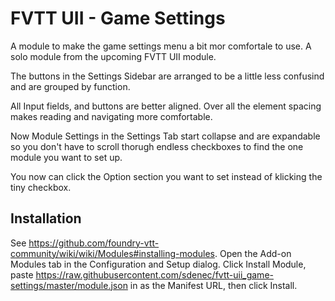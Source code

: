 # FVTT UII - Game Settings
A module to make the game settings menu a bit mor comfortale to use.
A solo module from the upcoming FVTT UII module.

The buttons in the Settings Sidebar are arranged to be a little less confusind and are grouped by function.

All Input fields, and buttons are better aligned. Over all the element spacing makes reading and navigating more comfortable.

Now Module Settings in the Settings Tab start collapse and are expandable so you don't have to scroll thorugh endless checkboxes to find the one module you want to set up.

You now can click the Option section you want to set instead of klicking the tiny checkbox.

## Installation
See https://github.com/foundry-vtt-community/wiki/wiki/Modules#installing-modules. Open the Add-on Modules tab in the Configuration and Setup dialog. Click Install Module, paste https://raw.githubusercontent.com/sdenec/fvtt-uii_game-settings/master/module.json in as the Manifest URL, then click Install.
